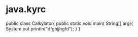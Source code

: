 # java.kyrc
public class Calkylator{
             public static void main( String[] arg){
                  System.out.println("dfghjjhgfd");
}
}
